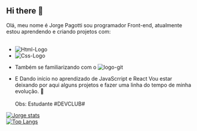 ## Hi there 👋

Olá, meu nome é Jorge Pagotti sou programador Front-end, atualmente estou aprendendo e criando projetos com:
<br>
<br>
- <img src="https://img.shields.io/badge/HTML5-E34F26?style=for-the-badge&logo=html5&logoColor=white" alt="Html-Logo" />
- <img src="https://img.shields.io/badge/CSS3-1572B6?style=for-the-badge&logo=css3&logoColor=white" alt="Css-Logo" />

- Também se familiarizando com o  <img src="https://img.shields.io/badge/GitHub-100000?style=for-the-badge&logo=github&logoColor=white" alt ="logo-git" />
- E Dando início no aprendizado de JavaScrript e React
   Vou estar deixando por aqui alguns projetos e fazer
  uma linha do tempo de minha evolução. :rocket:
  <br>
  <br>
  Obs: Estudante #DEVCLUB#

 [![Jorge stats](https://github-readme-stats.vercel.app/api?username=JorgePagotti)](https://github.com/anuraghazra/github-readme-stats)
 <br>
[![Top Langs](https://github-readme-stats.vercel.app/api/top-langs/?username=JorgePagotti)](https://github.com/anuraghazra/github-readme-stats)
